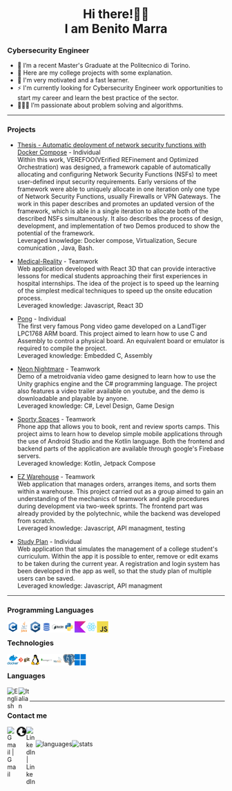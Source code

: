 <h1 align="center">Hi there!👋🏻<br>I am Benito Marra</h1>
<h3>Cybersecurity Engineer</h3>

- 🌱 I’m a recent Master's Graduate at the Politecnico di Torino.
- 🔭 Here  are my college projects with some explanation.
- 📄 I'm very motivated and a fast learner.
- ⚡ I'm currently looking for Cybersecurity Engineer work opportunities to start my career and learn the best practice of the sector.
- 👨🏻‍💻 I’m passionate about problem solving and algorithms.<br>

---

### Projects ###
- [Thesis - Automatic deployment of network security functions with Docker Compose](https://github.com/FatBenny99/Thesis-Verefoo) - Individual<br>
Within this work, VEREFOO(VErified REFinement and Optimized Orchestration) was designed, a framework capable of automatically allocating and configuring Network Security Functions (NSFs) to meet user-defined input security requirements. Early versions of the framework were able to uniquely allocate in one iteration only one type of Network Security Functions, usually Firewalls or VPN Gateways. The work in this paper describes and promotes an updated version of the framework, which is able in a single iteration to allocate both of the described NSFs simultaneously. It also describes the process of design, development, and implementation of two Demos produced to show the potential of the framework.<br>
Leveraged knowledge: Docker compose, Virtualization, Secure comunication , Java, Bash.

- [Medical-Reality](https://github.com/FatBenny99/Medical-Reality) - Teamwork<br>
Web application developed with React 3D that can provide interactive lessons for medical students approaching their first experiences in hospital internships. The idea of the project is to speed up the learning of the simplest medical techniques to speed up the onsite education process.<br>
Leveraged knowledge: Javascript, React 3D

- [Pong](https://github.com/FatBenny99/Pong) - Individual<br>
  The first very famous Pong video game developed on a LandTiger LPC1768 ARM board. This project aimed to learn how to use C and Assembly to control a physical board. An equivalent board or emulator is required to compile the project. <br>
  Leveraged knowledge: Embedded C, Assembly

- [Neon Nightmare](https://github.com/chettilaura/Neon-Nightmare) - Teamwork<br>
Demo of a metroidvania video game designed to learn how to use the Unity graphics engine and the C# programming language. The project also features a video trailer available on youtube, and the demo is downloadable and playable by anyone.<br>
Leveraged knowledge: C#, Level Design, Game Design

- [Sporty Spaces](https://github.com/FatBenny99/Sporty-Spaces) - Teamwork<br>
Phone app that allows you to book, rent and review sports camps. This project aims to learn how to develop simple mobile applications through the use of Android Studio and the Kotlin language. Both the frontend and backend parts of the application are available through google's Firebase servers. <br>
Leveraged knowledge: Kotlin, Jetpack Compose

- [EZ Warehouse](https://github.com/FatBenny99/EZ-WAREHOUSE) - Teamwork<br>
Web application that manages orders, arranges items, and sorts them within a warehouse. This project carried out as a group aimed to gain an understanding of the mechanics of teamwork and agile procedures during development via two-week sprints. The frontend part was already provided by the polytechnic, while the backend was developed from scratch. <br>
Leveraged knowledge: Javascript, API managment, testing

- [Study Plan](https://github.com/FatBenny99/Study-Plan) - Individual<br>
Web application that simulates the management of a college student's curriculum. Within the app it is possible to enter, remove or edit exams to be taken during the current year. A registration and login system has been developed in the app as well, so that the study plan of multiple users can be saved.<br>
Leveraged knowledge: Javascript, API managment

---

### Programming Languages ###
<img align="left" alt="C" width="26px" src="https://github.com/github/explore/blob/main/topics/c/c.png"/>
<img align="left" alt="Java" width="26px" src="https://github.com/github/explore/blob/main/topics/java/java.png"/>
<img align="left" alt="C++" width="26px" src="https://github.com/github/explore/blob/main/topics/cpp/cpp.png"/>
<img align="left" alt="SQL" width="26px" src="https://github.com/github/explore/blob/main/topics/sql/sql.png"/>
<img align="left" alt="bash" width="26px" src="https://github.com/github/explore/blob/main/topics/bash/bash.png"/>
<img align="left" alt="Python" width="26px" src="https://github.com/github/explore/blob/main/topics/python/python.png"/>
<img align="left" alt="Kotlin" width="26px" src="https://github.com/github/explore/blob/main/topics/kotlin/kotlin.png"/>
<img align="left" alt="React" width="26px" src="https://github.com/github/explore/blob/main/topics/react/react.png"/>
<img align="left" alt="JavaScript" width="26px" src="https://github.com/github/explore/blob/main/topics/javascript/javascript.png"/><br>

### Technologies ###
<img align="left" alt="Docker" width="26px" src="https://github.com/github/explore/blob/main/topics/docker/docker.png"/>
<img align="left" alt="Git" width="26px" src="https://github.com/github/explore/blob/main/topics/git/git.png"/>
<img align="left" alt="Linux" width="26px" src="https://github.com/github/explore/blob/main/topics/linux/linux.png"/>
<img align="left" alt="MongoDB" width="26px" src="https://github.com/github/explore/blob/main/topics/mongodb/mongodb.png"/>
<img align="left" alt="MySQL" width="26px" src="https://github.com/github/explore/blob/main/topics/mysql/mysql.png"/>
<img align="left" alt="postgreSQL" width="26px" src="https://github.com/github/explore/blob/main/topics/postgresql/postgresql.png"/>
<img align="left" alt="Windows" width="26px" src="https://github.com/github/explore/blob/main/topics/windows/windows.png"/><br>

### Languages ###
<img align="left" alt="English" width="26px" src="https://unpkg.com/language-icons/icons/en.svg"/>
<img align="left" alt="Italian" width="26px" src="https://unpkg.com/language-icons/icons/it.svg"/><br>

---

### Contact me ###
[<img align="left" alt="Gmail | Gmail" width="22px" src="https://cdn.jsdelivr.net/npm/simple-icons@v3/icons/gmail.svg"/>][gmail]
[<img align="left" alt="Website | Website" width="22px" src="https://raw.githubusercontent.com/iconic/open-iconic/master/svg/globe.svg"/>][website]
[<img align="left" alt="LinkedIn | LinkedIn" width="22px" src="https://cdn.jsdelivr.net/npm/simple-icons@v3/icons/linkedin.svg"/>][linkedin] <br>

[gmail]: mailto:benitomarra@gmail.com
[website]: https://github.com/FatBenny99
[linkedin]: https://www.linkedin.com/in/benito-marra-5019012a7/

<img align="left" alt="languages" src="https://github-readme-stats.vercel.app/api/top-langs?username=FatBenny99&show_icons=true&locale=en&layout=compact&theme=dracula"/>
<p>&nbsp;<img align="left" src="https://github-readme-stats.vercel.app/api?username=FatBenny99&show_icons=true&locale=en&theme=dracula" alt="stats"/></p>
<!--
**FatBenny99/FatBenny99** is a ✨ _special_ ✨ repository because its `README.md` (this file) appears on your GitHub profile.

Here are some ideas to get you started:

- 🔭 I’m currently working on ...
- 🌱 I’m currently learning ...
- 👯 I’m looking to collaborate on ...
- 🤔 I’m looking for help with ...
- 💬 Ask me about ...
- 📫 How to reach me: ...
- 😄 Pronouns: ...
- ⚡ Fun fact: ...
-->
